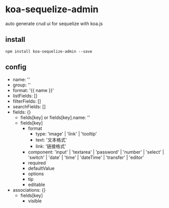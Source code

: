 # koa-sequelize-admin

auto generate crud ui for sequelize with koa.js

## install

```
npm install koa-sequelize-admin --save
```

## config

* name: ''
* group: ''
* format: '{{ name }}'
* listFields: []
* filterFields: []
* searchFields: []
* fields: {}
  * fields[key] or fields[key].name: ''
  * fields[key]
    * format
      * type: 'image' | 'link' | 'tooltip'
      * text: '文本格式'
      * link: '链接格式'
    * component: 'input' | 'textarea' | 'password' | 'number' | 'select' | 'switch' | 'date' | 'time' | 'dateTime' | 'transfer' | 'editor'
    * required
    * defaultValue
    * options
    * tip
    * editable
* associations: {}
  * fields[key]
    * visible